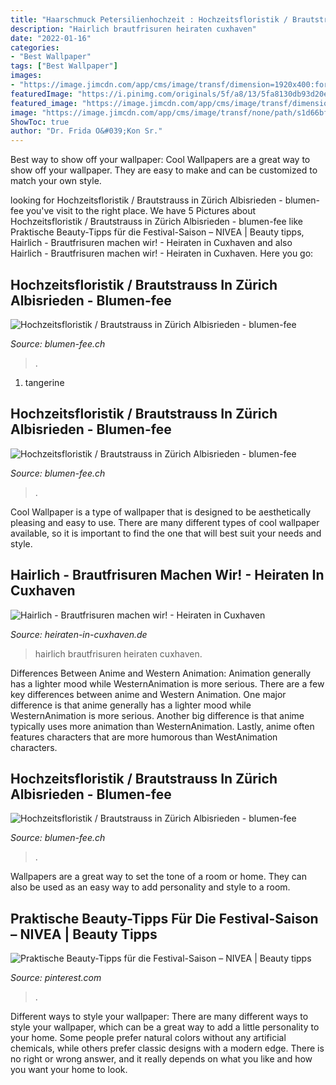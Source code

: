 ```yaml
---
title: "Haarschmuck Petersilienhochzeit : Hochzeitsfloristik / Brautstrauss In Zürich Albisrieden"
description: "Hairlich brautfrisuren heiraten cuxhaven"
date: "2022-01-16"
categories:
- "Best Wallpaper"
tags: ["Best Wallpaper"]
images:
- "https://image.jimcdn.com/app/cms/image/transf/dimension=1920x400:format=jpg/path/s1d66bf16f70560cb/image/i2697b7a8afd902ba/version/1536765145/image.jpg"
featuredImage: "https://i.pinimg.com/originals/5f/a8/13/5fa8130db93d20ecca51bb34ce324ea2.jpg"
featured_image: "https://image.jimcdn.com/app/cms/image/transf/dimension=1920x400:format=jpg/path/s1d66bf16f70560cb/image/i357a47f3f44ae9a2/version/1536765146/image.jpg"
image: "https://image.jimcdn.com/app/cms/image/transf/none/path/s1d66bf16f70560cb/image/i1f512b873725fbb8/version/1536765143/image.jpg"
ShowToc: true
author: "Dr. Frida O&#039;Kon Sr."
---
```



Best way to show off your wallpaper:
Cool Wallpapers are a great way to show off your wallpaper. They are easy to make and can be customized to match your own style.

	

		
looking for Hochzeitsfloristik / Brautstrauss in Zürich Albisrieden - blumen-fee you've visit to the right place. We have 5 Pictures about Hochzeitsfloristik / Brautstrauss in Zürich Albisrieden - blumen-fee like Praktische Beauty-Tipps für die Festival-Saison – NIVEA | Beauty tipps, Hairlich - Brautfrisuren machen wir! - Heiraten in Cuxhaven and also Hairlich - Brautfrisuren machen wir! - Heiraten in Cuxhaven. Here you go:
		
    
## Hochzeitsfloristik / Brautstrauss In Zürich Albisrieden - Blumen-fee

<img loading=lazy src="https://image.jimcdn.com/app/cms/image/transf/dimension=1920x400:format=jpg/path/s1d66bf16f70560cb/image/i357a47f3f44ae9a2/version/1536765146/image.jpg" onerror="this.onerror=null;this.src='https://tse2.mm.bing.net/th?id=OIP.zqqGXEKW7C7-NfEhAaauwwAAAA&amp;pid=15.1';" alt="Hochzeitsfloristik / Brautstrauss in Zürich Albisrieden - blumen-fee">

_Source: blumen-fee.ch_

>. 

	

1. tangerine 

    
## Hochzeitsfloristik / Brautstrauss In Zürich Albisrieden - Blumen-fee

<img loading=lazy src="https://image.jimcdn.com/app/cms/image/transf/dimension=1920x400:format=jpg/path/s1d66bf16f70560cb/image/i2697b7a8afd902ba/version/1536765145/image.jpg" onerror="this.onerror=null;this.src='https://tse2.mm.bing.net/th?id=OIP.t1Z8eiHx3Q4IlfNPOycOTAHaEK&amp;pid=15.1';" alt="Hochzeitsfloristik / Brautstrauss in Zürich Albisrieden - blumen-fee">

_Source: blumen-fee.ch_

>. 

	

Cool Wallpaper is a type of wallpaper that is designed to be aesthetically pleasing and easy to use. There are many different types of cool wallpaper available, so it is important to find the one that will best suit your needs and style.

    
## Hairlich - Brautfrisuren Machen Wir! - Heiraten In Cuxhaven

<img loading=lazy src="https://www.heiraten-in-cuxhaven.de/files/Kundenbilder/62-hairlich-brautfrisuren-machen-wir/62-hairlich-brautfrisuren-machen-wir_3.jpg" onerror="this.onerror=null;this.src='https://tse2.mm.bing.net/th?id=OIP.3qQPEn8Mx39gJg9tt6cPWQHaCv&amp;pid=15.1';" alt="Hairlich - Brautfrisuren machen wir! - Heiraten in Cuxhaven">

_Source: heiraten-in-cuxhaven.de_

>hairlich brautfrisuren heiraten cuxhaven. 

	

Differences Between Anime and Western Animation: Animation generally has a lighter mood while WesternAnimation is more serious.
There are a few key differences between anime and Western Animation. One major difference is that anime generally has a lighter mood while WesternAnimation is more serious. Another big difference is that anime typically uses more animation than WesternAnimation. Lastly, anime often features characters that are more humorous than WestAnimation characters.

    
## Hochzeitsfloristik / Brautstrauss In Zürich Albisrieden - Blumen-fee

<img loading=lazy src="https://image.jimcdn.com/app/cms/image/transf/none/path/s1d66bf16f70560cb/image/i1f512b873725fbb8/version/1536765143/image.jpg" onerror="this.onerror=null;this.src='https://tse2.mm.bing.net/th?id=OIP.p-r0PqABCL-atCLqOiWL0gAAAA&amp;pid=15.1';" alt="Hochzeitsfloristik / Brautstrauss in Zürich Albisrieden - blumen-fee">

_Source: blumen-fee.ch_

>. 

	

Wallpapers are a great way to set the tone of a room or home. They can also be used as an easy way to add personality and style to a room.

    
## Praktische Beauty-Tipps Für Die Festival-Saison – NIVEA | Beauty Tipps

<img loading=lazy src="https://i.pinimg.com/originals/5f/a8/13/5fa8130db93d20ecca51bb34ce324ea2.jpg" onerror="this.onerror=null;this.src='https://tse3.mm.bing.net/th?id=OIP.7Hy2bphtcyujoR_5OehA4AHaFj&amp;pid=15.1';" alt="Praktische Beauty-Tipps für die Festival-Saison – NIVEA | Beauty tipps">

_Source: pinterest.com_

>. 

	

Different ways to style your wallpaper:
There are many different ways to style your wallpaper, which can be a great way to add a little personality to your home. Some people prefer natural colors without any artificial chemicals, while others prefer classic designs with a modern edge. There is no right or wrong answer, and it really depends on what you like and how you want your home to look.

